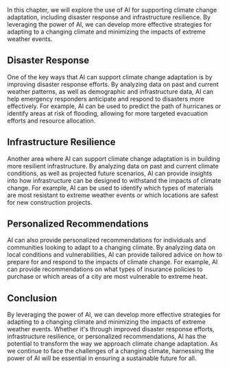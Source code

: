 
In this chapter, we will explore the use of AI for supporting climate change adaptation, including disaster response and infrastructure resilience. By leveraging the power of AI, we can develop more effective strategies for adapting to a changing climate and minimizing the impacts of extreme weather events.

Disaster Response
-----------------

One of the key ways that AI can support climate change adaptation is by improving disaster response efforts. By analyzing data on past and current weather patterns, as well as demographic and infrastructure data, AI can help emergency responders anticipate and respond to disasters more effectively. For example, AI can be used to predict the path of hurricanes or identify areas at risk of flooding, allowing for more targeted evacuation efforts and resource allocation.

Infrastructure Resilience
-------------------------

Another area where AI can support climate change adaptation is in building more resilient infrastructure. By analyzing data on past and current climate conditions, as well as projected future scenarios, AI can provide insights into how infrastructure can be designed to withstand the impacts of climate change. For example, AI can be used to identify which types of materials are most resistant to extreme weather events or which locations are safest for new construction projects.

Personalized Recommendations
----------------------------

AI can also provide personalized recommendations for individuals and communities looking to adapt to a changing climate. By analyzing data on local conditions and vulnerabilities, AI can provide tailored advice on how to prepare for and respond to the impacts of climate change. For example, AI can provide recommendations on what types of insurance policies to purchase or which areas of a city are most vulnerable to extreme heat.

Conclusion
----------

By leveraging the power of AI, we can develop more effective strategies for adapting to a changing climate and minimizing the impacts of extreme weather events. Whether it's through improved disaster response efforts, infrastructure resilience, or personalized recommendations, AI has the potential to transform the way we approach climate change adaptation. As we continue to face the challenges of a changing climate, harnessing the power of AI will be essential in ensuring a sustainable future for all.
